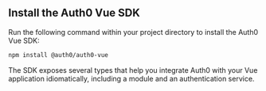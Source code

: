 <!-- markdownlint-disable MD041 MD002 -->

## Install the Auth0 Vue SDK

Run the following command within your project directory to install the Auth0 Vue SDK:

```bash
npm install @auth0/auth0-vue
```

The SDK exposes several types that help you integrate Auth0 with your Vue application idiomatically, including a module and an authentication service.